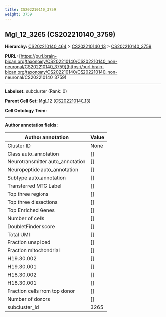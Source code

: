 ```yaml
---
title: CS202210140_3759
weight: 3759
---
```

## Mgl_12_3265 (CS202210140_3759)
<b>Hierarchy: </b>
[CS202210140_464](../CS202210140_464) >
[CS202210140_13](../CS202210140_13) >
[CS202210140_3759](../CS202210140_3759)

**PURL:** [https://purl.brain-bican.org/taxonomy/CS202210140/CS202210140_non-neuronal/CS202210140_3759](https://purl.brain-bican.org/taxonomy/CS202210140/CS202210140_non-neuronal/CS202210140_3759)

---


**Labelset:** subcluster (Rank: 0)

**Parent Cell Set:** Mgl_12 ([CS202210140_13](../CS202210140_13))



**Cell Ontology Term:** 

[MARKER GENES.]: #


---

[TRANSFERRED ANNOTATIONS.]: #


[AUTHOR ANNOTATION FIELDS.]: #


**Author annotation fields:**

| Author annotation | Value |
|-------------------|-------|
|Cluster ID|None|
|Class auto_annotation|[]|
|Neurotransmitter auto_annotation|[]|
|Neuropeptide auto_annotation|[]|
|Subtype auto_annotation|[]|
|Transferred MTG Label|[]|
|Top three regions|[]|
|Top three dissections|[]|
|Top Enriched Genes|[]|
|Number of cells|[]|
|DoubletFinder score|[]|
|Total UMI|[]|
|Fraction unspliced|[]|
|Fraction mitochondrial|[]|
|H19.30.002|[]|
|H19.30.001|[]|
|H18.30.002|[]|
|H18.30.001|[]|
|Fraction cells from top donor|[]|
|Number of donors|[]|
|subcluster_id|3265|
